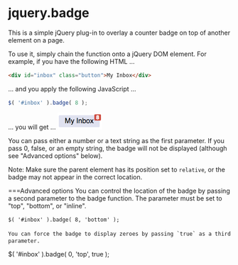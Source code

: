 # jquery.badge

This is a simple jQuery plug-in to overlay a counter badge on top of another element on a page.

To use it, simply chain the function onto a jQuery DOM element. For example, if you have the following HTML ...
```html
<div id="inbox" class="button">My Inbox</div>
```

... and you apply the following JavaScript ...
```javascript
$( '#inbox' ).badge( 8 );
```

... you will get ...
![button with badge](example.png)

You can pass either a number or a text string as the first parameter. If you pass 0, false, or an empty string, the badge will not be displayed (although see "Advanced options" below).

Note: Make sure the parent element has its position set to `relative`, or the badge may not appear in the correct location.

===Advanced options
You can control the location of the badge by passing a second parameter to the badge function. The parameter must be set to "top", "bottom", or "inline".
```
$( '#inbox' ).badge( 8, 'bottom' );

You can force the badge to display zeroes by passing `true` as a third parameter.
```
$( '#inbox' ).badge( 0, 'top', true );
